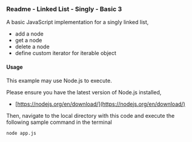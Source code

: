 ### Readme - Linked List - Singly - Basic 3

A basic JavaScript implementation for a singly linked list,

* add a node
* get a node
* delete a node
* define custom iterator for iterable object

#### Usage

This example may use Node.js to execute.

Please ensure you have the latest version of Node.js installed, 

* [https://nodejs.org/en/download/](https://nodejs.org/en/download/)

Then, navigate to the local directory with this code and execute the following sample command in the terminal

```
node app.js
```
